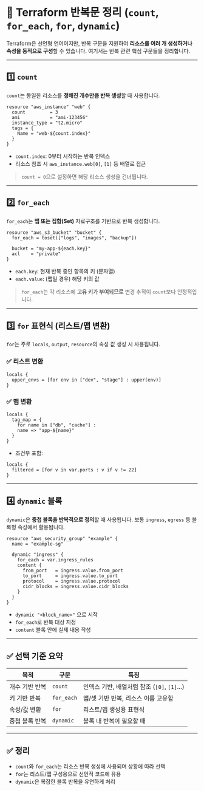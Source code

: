 # 🔁 Terraform 반복문 정리 (`count`, `for_each`, `for`, `dynamic`)

Terraform은 선언형 언어이지만, 반복 구문을 지원하여 **리소스를 여러 개 생성하거나 속성을 동적으로 구성**할 수 있습니다.
여기서는 반복 관련 핵심 구문들을 정리합니다.

---

## 1️⃣ `count`

`count`는 동일한 리소스를 **정해진 개수만큼 반복 생성**할 때 사용합니다.

```hcl
resource "aws_instance" "web" {
  count         = 3
  ami           = "ami-123456"
  instance_type = "t2.micro"
  tags = {
    Name = "web-${count.index}"
  }
}
```

- `count.index`: 0부터 시작하는 반복 인덱스
- 리소스 참조 시 `aws_instance.web[0]`, `[1]` 등 배열로 접근

> `count = 0`으로 설정하면 해당 리소스 생성을 건너뜁니다.

---

## 2️⃣ `for_each`

`for_each`는 **맵 또는 집합(Set)** 자료구조를 기반으로 반복 생성합니다.

```hcl
resource "aws_s3_bucket" "bucket" {
  for_each = toset(["logs", "images", "backup"])

  bucket = "my-app-${each.key}"
  acl    = "private"
}
```

- `each.key`: 현재 반복 중인 항목의 키 (문자열)
- `each.value`: (맵일 경우) 해당 키의 값

> `for_each`는 각 리소스에 **고유 키가 부여되므로** 변경 추적이 `count`보다 안정적입니다.

---

## 3️⃣ `for` 표현식 (리스트/맵 변환)

`for`는 주로 `locals`, `output`, `resource`의 속성 값 생성 시 사용됩니다.

### ✅ 리스트 변환

```hcl
locals {
  upper_envs = [for env in ["dev", "stage"] : upper(env)]
}
```

### ✅ 맵 변환

```hcl
locals {
  tag_map = {
    for name in ["db", "cache"] :
    name => "app-${name}"
  }
}
```

- 조건부 포함:

```hcl
locals {
  filtered = [for v in var.ports : v if v != 22]
}
```

---

## 4️⃣ `dynamic` 블록

`dynamic`은 **중첩 블록을 반복적으로 정의**할 때 사용됩니다. 보통 `ingress`, `egress` 등 블록형 속성에서 활용됩니다.

```hcl
resource "aws_security_group" "example" {
  name = "example-sg"

  dynamic "ingress" {
    for_each = var.ingress_rules
    content {
      from_port   = ingress.value.from_port
      to_port     = ingress.value.to_port
      protocol    = ingress.value.protocol
      cidr_blocks = ingress.value.cidr_blocks
    }
  }
}
```

- `dynamic "<block_name>"` 으로 시작
- `for_each`로 반복 대상 지정
- `content` 블록 안에 실제 내용 작성

---

## ✅ 선택 기준 요약

| 목적           | 구문       | 특징                                         |
| -------------- | ---------- | -------------------------------------------- |
| 개수 기반 반복 | `count`    | 인덱스 기반, 배열처럼 참조 (`[0]`, `[1]`...) |
| 키 기반 반복   | `for_each` | 맵/셋 기반 반복, 리소스 이름 고유함          |
| 속성/값 변환   | `for`      | 리스트/맵 생성용 표현식                      |
| 중첩 블록 반복 | `dynamic`  | 블록 내 반복이 필요할 때                     |

---

## ✅ 정리

- `count`와 `for_each`는 리소스 반복 생성에 사용되며 상황에 따라 선택
- `for`는 리스트/맵 구성용으로 선언적 코드에 유용
- `dynamic`은 복잡한 블록 반복을 유연하게 처리

